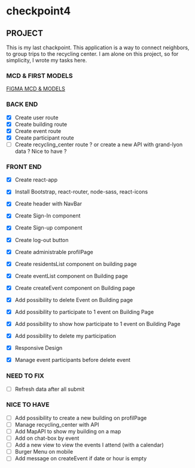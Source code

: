 # checkpoint4

## PROJECT

This is my last chackpoint.
This application is a way to connect neighbors, to group trips to the recycling center.
I am alone on this project, so for simplicity, I wrote my tasks here.

### MCD & FIRST MODELS

[FIGMA MCD & MODELS](https://www.figma.com/file/uDvB4oTWiEoznpicdfhfmy/co-decheterie?node-id=0%3A1)

### BACK END

- [x] Create user route
- [x] Create building route
- [x] Create event route
- [x] Create participant route
- [ ] Create recycling_center route ? or create a new API with grand-lyon data ? Nice to have ?

### FRONT END

- [x] Create react-app
- [x] Install Bootstrap, react-router, node-sass, react-icons
- [x] Create header with NavBar
- [x] Create Sign-In component
- [x] Create Sign-up component
- [x] Create log-out button

- [x] Create administrable profilPage

- [x] Create residentsList component on building page
- [x] Create eventList component on Building page
- [x] Create createEvent component on Building page
- [x] Add possibility to delete Event on Building page
- [x] Add possibility to participate to 1 event on Building Page
- [x] Add possibility to show how participate to 1 event on Building Page
- [x] Add possibility to delete my participation
- [x] Responsive Design
- [x] Manage event participants before delete event

### NEED TO FIX

- [ ] Refresh data after all submit

### NICE TO HAVE

- [ ] Add possibility to create a new building on profilPage
- [ ] Manage recycling_center with API
- [ ] Add MapAPI to show my building on a map
- [ ] Add on chat-box by event
- [ ] Add a new view to view the events I attend (with a calendar)
- [ ] Burger Menu on mobile
- [ ] Add message on createEvent if date or hour is empty
